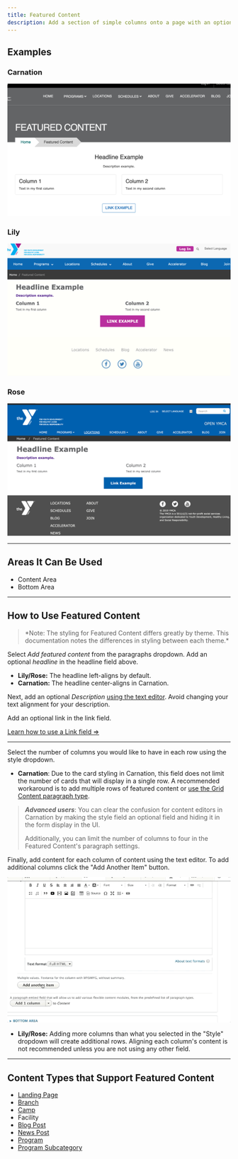 ```yaml
---
title: Featured Content
description: Add a section of simple columns onto a page with an optional call-to-action button on the bottom, an optional title, and optional description.
---
```


## Examples

### Carnation

![Featured content in Carnation](paragraphs--featured-content--carnation.png)

### Lily

![Featured content in Lily](paragraphs--featured-content--lily.png)

### Rose

![Featured content in Rose](paragraphs--featured-content--rose.png)

---

## Areas It Can Be Used

*   Content Area
*   Bottom Area

---

## How to Use Featured Content

> \*Note: The styling for Featured Content differs greatly by theme. This documentation notes the differences in styling between each theme.\*

Select *Add featured content* from the paragraphs dropdown. Add an optional *headline* in the headline field above.

*   **Lily/Rose:** The headline left-aligns by default.
*   **Carnation:** The headline center-aligns in Carnation.

Next, add an optional *Description* [using the text editor](../../text-editor/basic-text-formatting). Avoid changing your text alignment for your description.

Add an optional link in the link field.

[Learn how to use a Link field ⇒](../../text-editor/adding-links)

---

Select the number of columns you would like to have in each row using the style dropdown.

*   **Carnation**: Due to the card styling in Carnation, this field does not limit the number of cards that will display in a single row. A recommended workaround is to add multiple rows of featured content or [use the Grid Content paragraph type](../grid-content).

> ***Advanced users***: You can clear the confusion for content editors in Carnation by making the style field an optional field and hiding it in the form display in the UI.
>
> Additionally, you can limit the number of columns to four in the Featured Content's paragraph settings.

Finally, add content for each column of content using the text editor. To add additional columns click the "Add Another Item" button.

![Featured content admin fields](paragraphs--featured-content--admin.gif)

*   **Lily/Rose:** Adding more columns than what you selected in the "Style" dropdown will create additional rows. Aligning each column's content is not recommended unless you are not using any other field.

---

## Content Types that Support Featured Content

*   [Landing Page](../../content-types/landing-page)
*   [Branch](../../content-types/branch)
*   [Camp](../../content-types/camp)
*   Facility
*   [Blog Post](../../content-types/blog-post)
*   [News Post](../../content-types/news-post)
*   [Program](../../content-types/program)
*   [Program Subcategory](../../content-types/program-subcategory)
